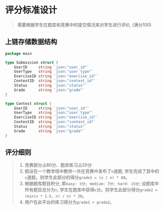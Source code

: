 # 评分标准设计
> 需要根据学生在题库和竞赛中的提交情况来对学生进行评价, (满分100)

## 上链存储数据结构
```go
package main

type Submission struct {
	UserID     string `json:"user_id"`
	UserType   string `json:"user_type"`
	ExerciseID string `json:"exercise_id"`
	ContestID  string `json:"contest_id"`
	Status     string `json:"status"`
	Grade      string `json:"grade"`
}

type Contest struct {
	UserID     string `json:"user_id"`
	UserType   string `json:"user_type"`
	ExerciseID string `json:"exercise_id"`
	ContestID  string `json:"contest_id"`
	Status     string `json:"status"`
	Grade      string `json:"grade"`
}
```


## 评分细则
> 1. 竞赛部分占80分、题库练习占20分
> 2. 假设在一个教学班中教师一共在竞赛中发布了`n`道题, 学生完成了其中的`x`道题。则学生此部分的得分`grade1 = (x / n) * 80`。
> 3. 根据题库题目积分, 即`easy: 3分; medium: 7分; hard: 15分`; 设题库中所有题目总分为`n`, 学生在题库中获得`x`分。则学生此部分得分`grade2 = (min(x * 1.5, n) / n) * 20`。
> 4. 用户在此平台的练习得分为`grade1 + grade2`。
